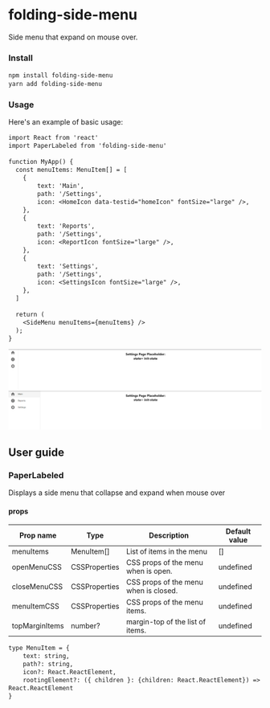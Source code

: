 # folding-side-menu

Side menu that expand on mouse over.

### Install

```bash
npm install folding-side-menu
yarn add folding-side-menu
```

### Usage

Here's an example of basic usage:

```tsx
import React from 'react'
import PaperLabeled from 'folding-side-menu'

function MyApp() {
  const menuItems: MenuItem[] = [
    {
        text: 'Main',
        path: '/Settings',
        icon: <HomeIcon data-testid="homeIcon" fontSize="large" />,
    },
    {
        text: 'Reports',
        path: '/Settings',
        icon: <ReportIcon fontSize="large" />,
    },
    {
        text: 'Settings',
        path: '/Settings',
        icon: <SettingsIcon fontSize="large" />,
    },
  ]

  return (
    <SideMenu menuItems={menuItems} />
  );
}
```
![alt text](https://raw.githubusercontent.com/gabimig/FoldingSideMenu/master/collapsed.PNG)
![alt text](https://raw.githubusercontent.com/gabimig/FoldingSideMenu/master/expanded.PNG)

## User guide

### PaperLabeled

Displays a side menu that collapse and expand when mouse over

#### props

| Prop name | Type | Description | Default value |
| ------------- | ------------- | ------------- | ------------- |
| menuItems | MenuItem[] | List of items in the menu  | [] |
| openMenuCSS | CSSProperties | CSS props of the menu when is open. | undefined |
| closeMenuCSS | CSSProperties | CSS props of the menu when is closed. | undefined |
| menuItemCSS | CSSProperties | CSS props of the menu items. | undefined |
| topMarginItems | number? | margin-top of the list of items. | undefined |
```tsx
type MenuItem = {
    text: string,
    path?: string,
    icon?: React.ReactElement,
    rootingElement?: ({ children }: {children: React.ReactElement}) => React.ReactElement
}
```